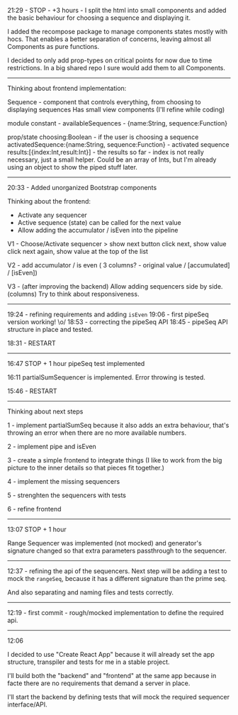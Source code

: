 
21:29 - STOP - +3 hours - I split the html into small components and added the basic behaviour for choosing a sequence and displaying it.

I added the recompose package to manage components states mostly with hocs. That enables a better separation of concerns, leaving almost all Components as pure functions.

I decided to only add prop-types on critical points for now due to time restrictions. In a big shared repo I sure would add them to all Components.

---

Thinking about frontend implementation:

Sequence - component that controls everything, from choosing to displaying sequences
Has small view components (I'll refine while coding)

module constant - availableSequences - {name:String, sequence:Function}

prop/state
choosing:Boolean - if the user is choosing a sequence
activatedSequence:{name:String, sequence:Function} - activated sequence
results:[{index:Int,result:Int}] - the results so far - index is not really necessary, just a small helper. Could be an array of Ints, but I'm already using an object to show the piped stuff later.

---

20:33 - Added unorganized Bootstrap components

Thinking about the frontend:

- Activate any sequencer
- Active sequence (state) can be called for the next value
- Allow adding the accumulator / isEven into the pipeline

V1 -
Choose/Activate sequencer > show next button
click next, show value
click next again, show value at the top of the list

V2 -
add accumulator / is even ( 3 columns? - original value / [accumulated] / [isEven])

V3 - (after improving the backend)
Allow adding sequencers side by side. (columns)
Try to think about responsiveness.

---

19:24 - refining requirements and adding `isEven`
19:06 - first pipeSeq version working! \o/
18:53 - correcting the pipeSeq API
18:45 - pipeSeq API structure in place and tested.

18:31 - RESTART

---

16:47 STOP + 1 hour
pipeSeq test implemented

16:11
partialSumSequencer is implemented. Error throwing is tested.

15:46 - RESTART

---

Thinking about next steps

1 - implement partialSumSeq because it also adds an extra behaviour, that's throwing an error when there are no more available numbers.

2 - implement pipe and isEven

3 - create a simple frontend to integrate things (I like to work from the big picture to the inner details so that pieces fit together.)

4 - implement the missing sequencers

5 - strenghten the sequencers with tests

6 - refine frontend

---

13:07 STOP + 1 hour

Range Sequencer was implemented (not mocked) and generator's signature changed so that extra parameters passthrough to the sequencer.

---

12:37 - refining the api of the sequencers. Next step will be adding a test to mock the `rangeSeq`, because it has a different signature than the prime seq.

And also separating and naming files and tests correctly.

---

12:19 - first commit - rough/mocked implementation to define the required api.

---
12:06

I decided to use "Create React App" because it will already set the app structure, transpiler and tests for me in a stable project.

I'll build both the "backend" and "frontend" at the same app because in facte there are no requirements that demand a server in place.

I'll start the backend by defining tests that will mock the required sequencer interface/API.
